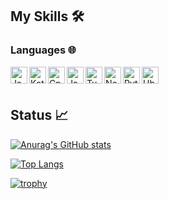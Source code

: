 ## My Skills 🛠

### Languages 🌐

<img align="left" alt="Java" width="27px" height="27px" src="https://camo.githubusercontent.com/a870803f30db1d15495072fa9e946a7fa6a6fc1a47fe12324aaf7509c410fc4a/68747470733a2f2f6564656e742e6769746875622e696f2f537570657254696e7949636f6e732f696d616765732f7376672f6a6176612e737667"/>
<img align="left" alt="Kotlin" width="27px" height="27px" src="https://upload.wikimedia.org/wikipedia/commons/thumb/0/06/Kotlin_Icon.svg/2048px-Kotlin_Icon.svg.png"/>
<img align="left" alt="Cpp" width="27px" height="27px" src="https://upload.wikimedia.org/wikipedia/commons/1/18/ISO_C%2B%2B_Logo.svg"/>
<img align="left" alt="JavaScript" width="27px" height="27px" src="https://camo.githubusercontent.com/9496882abd182958bcea4238ab44f7eb8928d7a4144c150f18f6c55ceb9b4490/68747470733a2f2f6564656e742e6769746875622e696f2f537570657254696e7949636f6e732f696d616765732f7376672f6a6176617363726970742e737667"/>
<img align="left" alt="TypeScript" width="27px" height="27px" src="https://upload.wikimedia.org/wikipedia/commons/4/4c/Typescript_logo_2020.svg">
<img align="left" alt="Node" width="27px" height="27px" src="https://seeklogo.com/images/N/nodejs-logo-FBE122E377-seeklogo.com.png"/>
<img align="left" alt="Python" width="27px" height="27px" src="https://upload.wikimedia.org/wikipedia/commons/thumb/c/c3/Python-logo-notext.svg/2048px-Python-logo-notext.svg.png"/>
<img align="left" alt="Ubuntu" width="27px" height="27px" src="https://camo.githubusercontent.com/7215419fc9a59823fd34231f923d2c98ef4e72df17d30c9a3837058388900487/68747470733a2f2f63646e2e69636f6e2d69636f6e732e636f6d2f69636f6e73322f37302f504e472f3531322f7562756e74755f31343134332e706e67"/>

<br />
<br />

## Status 📈

[![Anurag's GitHub stats](https://github-readme-stats.vercel.app/api?username=glan-sheep)](https://github.com/anuraghazra/github-readme-stats)

[![Top Langs](https://github-readme-stats.vercel.app/api/top-langs/?username=glan-sheep
)](https://github.com/anuraghazra/github-readme-stats)


[![trophy](https://github-profile-trophy.vercel.app/?username=glan-sheep&theme=onedark&column=7)](https://github.com/ryo-ma/github-profile-trophy)
